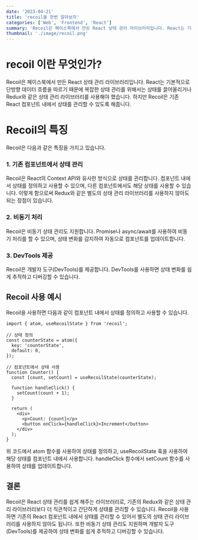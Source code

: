 ```yaml
---
date: '2023-04-21'
title: 'recoil을 한번 알아보자'
categories: ['Web', 'Frontend', 'React']
summary: 'Recoil은 페이스북에서 만든 React 상태 관리 라이브러리입니다. React는 기본적으로 단방향 데이터 흐름을 따르기 때문에 복잡한 상태 관리를 위해서는 상태를 끌어올리거나 Redux와 같은 상태 관리 라이브러리를 사용해야 했습니다. 하지만 Recoil은 기존 React 컴포넌트 내에서 상태를 관리할 수 있도록 해줍니다.'
thumbnail: './image/recoil.png'
---
```



# recoil 이란 무엇인가?

Recoil은 페이스북에서 만든 React 상태 관리 라이브러리입니다. React는 기본적으로 단방향 데이터 흐름을 따르기 때문에 복잡한 상태 관리를 위해서는 상태를 끌어올리거나 Redux와 같은 상태 관리 라이브러리를 사용해야 했습니다. 하지만 Recoil은 기존 React 컴포넌트 내에서 상태를 관리할 수 있도록 해줍니다.

# Recoil의 특징

Recoil은 다음과 같은 특징을 가지고 있습니다.

### 1. 기존 컴포넌트에서 상태 관리

Recoil은 React의 Context API와 유사한 방식으로 상태를 관리합니다. 컴포넌트 내에서 상태를 정의하고 사용할 수 있으며, 다른 컴포넌트에서도 해당 상태를 사용할 수 있습니다. 이렇게 함으로써 Redux와 같은 별도의 상태 관리 라이브러리를 사용하지 않아도 되는 장점이 있습니다.

### 2. 비동기 처리

Recoil은 비동기 상태 관리도 지원합니다. Promise나 async/await를 사용하여 비동기 처리를 할 수 있으며, 상태 변화를 감지하여 자동으로 컴포넌트를 업데이트합니다.

### 3. DevTools 제공

Recoil은 개발자 도구(DevTools)를 제공합니다. DevTools를 사용하면 상태 변화를 쉽게 추적하고 디버깅할 수 있습니다.

## Recoil 사용 예시

Recoil을 사용하면 다음과 같이 컴포넌트 내에서 상태를 정의하고 사용할 수 있습니다.

```
import { atom, useRecoilState } from 'recoil';

// 상태 정의
const counterState = atom({
  key: 'counterState',
  default: 0,
});

// 컴포넌트에서 상태 사용
function Counter() {
  const [count, setCount] = useRecoilState(counterState);

  function handleClick() {
    setCount(count + 1);
  }

  return (
    <div>
      <p>Count: {count}</p>
      <button onClick={handleClick}>Increment</button>
    </div>
  );
}

```

위 코드에서 atom 함수를 사용하여 상태를 정의하고, useRecoilState 훅을 사용하여 해당 상태를 컴포넌트 내에서 사용합니다. handleClick 함수에서 setCount 함수를 사용하여 상태를 업데이트합니다.

## 결론

Recoil은 React 상태 관리를 쉽게 해주는 라이브러리로, 기존의 Redux와 같은 상태 관리 라이브러리보다 더 직관적이고 간단하게 상태를 관리할 수 있습니다. Recoil을 사용하면 기존의 React 컴포넌트 내에서 상태를 관리할 수 있어서 별도의 상태 관리 라이브러리를 사용하지 않아도 됩니다. 또한 비동기 상태 관리도 지원하며 개발자 도구(DevTools)를 제공하여 상태 변화를 쉽게 추적하고 디버깅할 수 있습니다.

